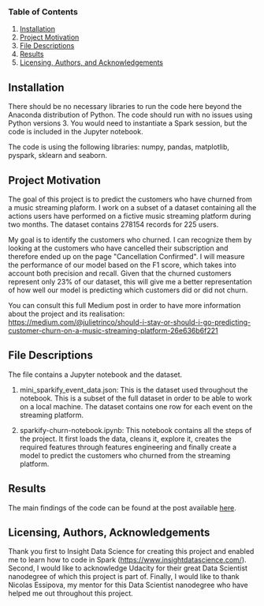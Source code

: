 
### Table of Contents

1. [Installation](#installation)
2. [Project Motivation](#motivation)
3. [File Descriptions](#files)
4. [Results](#results)
5. [Licensing, Authors, and Acknowledgements](#licensing)


## Installation <a name="installation"></a>

There should be no necessary libraries to run the code here beyond the Anaconda distribution of Python.  The code should run with no issues using Python versions 3. You would need to instantiate a Spark session, but the code is included in the Jupyter notebook.

The code is using the following libraries: numpy, pandas, matplotlib, pyspark, sklearn and seaborn.

## Project Motivation<a name="motivation"></a>

The goal of this project is to predict the customers who have churned from a music streaming plaform. I work on a subset of a dataset containing all the actions users have performed on a fictive music streaming platform during two months. The dataset contains 278154 records for 225 users.

My goal is to identify the customers who churned. I can recognize them by looking at the customers who have cancelled their subscription and therefore ended up on the page "Cancellation Confirmed". I will measure the performance of our model based on the F1 score, which takes into account both precision and recall. Given that the churned customers represent only 23% of our dataset, this will give me a better representation of how well our model is predicting which customers did or did not churn.

You can consult this full Medium post in order to have more information about the project and its realisation: https://medium.com/@julietrinco/should-i-stay-or-should-i-go-predicting-customer-churn-on-a-music-streaming-platform-26e636b6f221

## File Descriptions <a name="files"></a>

The file contains a Jupyter notebook and the dataset.

1. mini_sparkify_event_data.json: This is the dataset used throughout the notebook. This is a subset of the full dataset in order to be able to work on a local machine. The dataset contains one row for each event on the streaming platform.

2. sparkify-churn-notebook.ipynb: This notebook contains all the steps of the project. It first loads the data, cleans it, explore it, creates the required features through features engineering and finally create a model to predict the customers who churned from the streaming platform.

## Results<a name="results"></a>

The main findings of the code can be found at the post available [here](https://medium.com/@julietrinco/should-i-stay-or-should-i-go-predicting-customer-churn-on-a-music-streaming-platform-26e636b6f221).

## Licensing, Authors, Acknowledgements<a name="licensing"></a>

Thank you first to Insight Data Science for creating this project and enabled me to learn how to code in Spark (https://www.insightdatascience.com/). Second, I would like to acknowledge Udacity for their great Data Scientist nanodegree of which this project is part of. Finally, I would like to thank Nicolas Essipova, my mentor for this Data Scientist nanodegree who have helped me out throughout this project.
